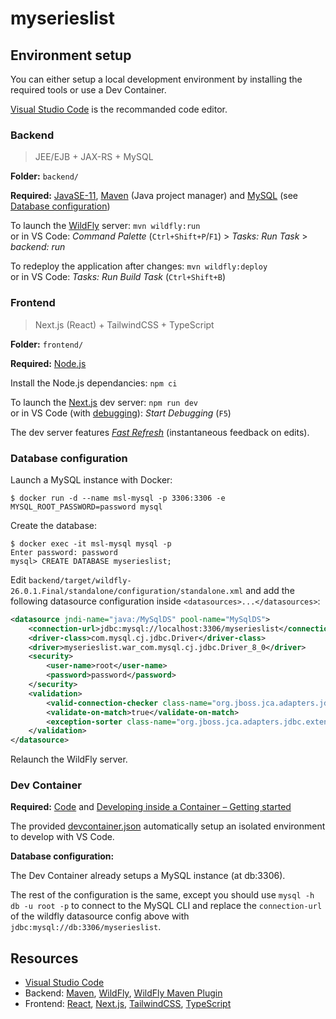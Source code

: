 # myserieslist

## Environment setup

You can either setup a local development environment by installing the required tools or use a Dev Container.

[Visual Studio Code](https://code.visualstudio.com) is the recommanded code editor.

### Backend

> JEE/EJB + JAX-RS + MySQL

**Folder:** `backend/`

**Required:** [JavaSE-11](https://adoptium.net), [Maven](https://maven.apache.org) (Java project manager) and [MySQL](https://www.mysql.com) (see [Database configuration](#database-configuration))

To launch the [WildFly](https://www.wildfly.org) server: `mvn wildfly:run`\
or in VS Code:
_Command Palette_ (`Ctrl+Shift+P`/`F1`) > _Tasks: Run Task_ > _backend: run_

To redeploy the application after changes: `mvn wildfly:deploy`\
or in VS Code: _Tasks: Run Build Task_ (`Ctrl+Shift+B`)

### Frontend

> Next.js (React) + TailwindCSS + TypeScript

**Folder:** `frontend/`

**Required:** [Node.js](https://nodejs.dev)

Install the Node.js dependancies: `npm ci`

To launch the [Next.js](https://nextjs.org) dev server: `npm run dev`\
or in VS Code (with [debugging](https://code.visualstudio.com/docs/editor/debugging)): _Start Debugging_ (`F5`)

The dev server features [_Fast Refresh_](https://nextjs.org/docs/basic-features/fast-refresh) (instantaneous feedback on edits).

### Database configuration

Launch a MySQL instance with Docker:

```shell
$ docker run -d --name msl-mysql -p 3306:3306 -e MYSQL_ROOT_PASSWORD=password mysql
```

Create the database:

```shell
$ docker exec -it msl-mysql mysql -p
Enter password: password
mysql> CREATE DATABASE myserieslist;
```

Edit `backend/target/wildfly-26.0.1.Final/standalone/configuration/standalone.xml` and add the following datasource configuration inside `<datasources>...</datasources>`:

```xml
<datasource jndi-name="java:/MySqlDS" pool-name="MySqlDS">
    <connection-url>jdbc:mysql://localhost:3306/myserieslist</connection-url>
    <driver-class>com.mysql.cj.jdbc.Driver</driver-class>
    <driver>myserieslist.war_com.mysql.cj.jdbc.Driver_8_0</driver>
    <security>
        <user-name>root</user-name>
        <password>password</password>
    </security>
    <validation>
        <valid-connection-checker class-name="org.jboss.jca.adapters.jdbc.extensions.mysql.MySQLValidConnectionChecker"/>
        <validate-on-match>true</validate-on-match>
        <exception-sorter class-name="org.jboss.jca.adapters.jdbc.extensions.mysql.MySQLExceptionSorter"/>
    </validation>
</datasource>
```

Relaunch the WildFly server.

### Dev Container

**Required:** [Code](https://code.visualstudio.com) and [Developing inside a Container – Getting started](https://code.visualstudio.com/docs/remote/containers#_getting-started)

The provided [devcontainer.json](/.devcontainer/devcontainer.json) automatically setup an isolated environment to develop with VS Code.

**Database configuration:**

The Dev Container already setups a MySQL instance (at db:3306).

The rest of the configuration is the same, except you should use `mysql -h db -u root -p` to connect to the MySQL CLI and replace the `connection-url` of the wildfly datasource config above with `jdbc:mysql://db:3306/myserieslist`.

## Resources

- [Visual Studio Code](https://code.visualstudio.com/docs)
- Backend: [Maven](https://maven.apache.org), [WildFly](https://www.wildfly.org), [WildFly Maven Plugin](https://docs.jboss.org/wildfly/plugins/maven/latest/)
- Frontend: [React](https://reactjs.org), [Next.js](https://nextjs.org), [TailwindCSS](https://tailwindcss.com), [TypeScript](https://www.typescriptlang.org)
